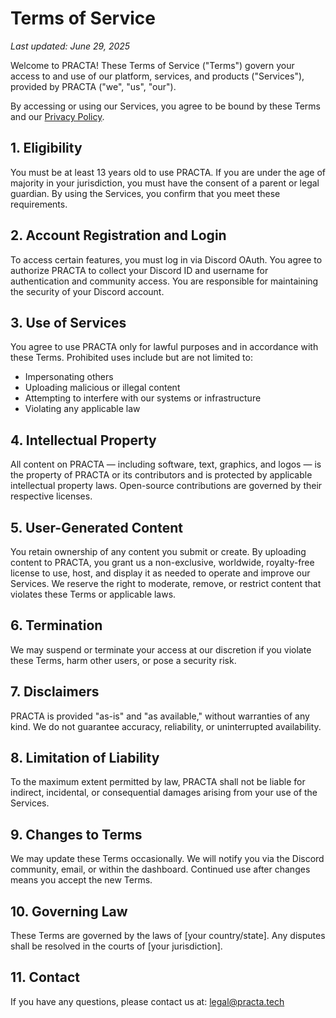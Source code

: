 # Terms of Service

*Last updated: June 29, 2025*

Welcome to PRACTA! These Terms of Service ("Terms") govern your access to and use of our platform, services, and products ("Services"), provided by PRACTA ("we", "us", "our").

By accessing or using our Services, you agree to be bound by these Terms and our [Privacy Policy](https://docs.practa.tech/docs/PrivacyPolicy).

## 1. Eligibility

You must be at least 13 years old to use PRACTA. If you are under the age of majority in your jurisdiction, you must have the consent of a parent or legal guardian. By using the Services, you confirm that you meet these requirements.

## 2. Account Registration and Login

To access certain features, you must log in via Discord OAuth. You agree to authorize PRACTA to collect your Discord ID and username for authentication and community access. You are responsible for maintaining the security of your Discord account.

## 3. Use of Services

You agree to use PRACTA only for lawful purposes and in accordance with these Terms. Prohibited uses include but are not limited to:

* Impersonating others
* Uploading malicious or illegal content
* Attempting to interfere with our systems or infrastructure
* Violating any applicable law

## 4. Intellectual Property

All content on PRACTA — including software, text, graphics, and logos — is the property of PRACTA or its contributors and is protected by applicable intellectual property laws.
Open-source contributions are governed by their respective licenses.

## 5. User-Generated Content

You retain ownership of any content you submit or create. By uploading content to PRACTA, you grant us a non-exclusive, worldwide, royalty-free license to use, host, and display it as needed to operate and improve our Services. We reserve the right to moderate, remove, or restrict content that violates these Terms or applicable laws.

## 6. Termination

We may suspend or terminate your access at our discretion if you violate these Terms, harm other users, or pose a security risk.

## 7. Disclaimers

PRACTA is provided "as-is" and "as available," without warranties of any kind. We do not guarantee accuracy, reliability, or uninterrupted availability.

## 8. Limitation of Liability

To the maximum extent permitted by law, PRACTA shall not be liable for indirect, incidental, or consequential damages arising from your use of the Services.

## 9. Changes to Terms

We may update these Terms occasionally. We will notify you via the Discord community, email, or within the dashboard. Continued use after changes means you accept the new Terms.

## 10. Governing Law

These Terms are governed by the laws of \[your country/state]. Any disputes shall be resolved in the courts of \[your jurisdiction].

## 11. Contact

If you have any questions, please contact us at: [legal@practa.tech](mailto:legal@practa.tech)